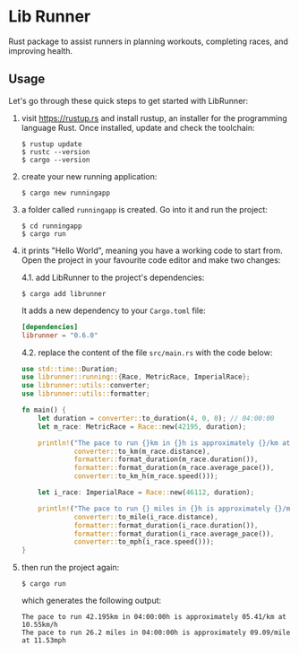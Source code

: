 # Lib Runner

Rust package to assist runners in planning workouts, completing races, and improving health.

## Usage

Let's go through these quick steps to get started with LibRunner:

1. visit https://rustup.rs and install rustup, an installer for the programming language Rust. Once installed, update and check the toolchain:

       $ rustup update
       $ rustc --version
       $ cargo --version

2. create your new running application:

       $ cargo new runningapp

3. a folder called `runningapp` is created. Go into it and run the project:

       $ cd runningapp
       $ cargo run

4. it prints "Hello World", meaning you have a working code to start from. Open the project in your favourite code editor and make two changes:

   4.1. add LibRunner to the project's dependencies:

       $ cargo add librunner

   It adds a new dependency to your `Cargo.toml` file:

      ```toml
      [dependencies]
      librunner = "0.6.0"
      ```

   4.2. replace the content of the file `src/main.rs` with the code below:

      ```rust
      use std::time::Duration;
      use librunner::running::{Race, MetricRace, ImperialRace};
      use librunner::utils::converter;
      use librunner::utils::formatter;

      fn main() {
          let duration = converter::to_duration(4, 0, 0); // 04:00:00
          let m_race: MetricRace = Race::new(42195, duration);

          println!("The pace to run {}km in {}h is approximately {}/km at {:.2}km/h", 
                   converter::to_km(m_race.distance),
                   formatter::format_duration(m_race.duration()), 
                   formatter::format_duration(m_race.average_pace()),
                   converter::to_km_h(m_race.speed()));

          let i_race: ImperialRace = Race::new(46112, duration);

          println!("The pace to run {} miles in {}h is approximately {}/mile at {:.2}mph", 
                   converter::to_mile(i_race.distance), 
                   formatter::format_duration(i_race.duration()),
                   formatter::format_duration(i_race.average_pace()),
                   converter::to_mph(i_race.speed()));
      }
      ```
5. then run the project again:

       $ cargo run

   which generates the following output:

       The pace to run 42.195km in 04:00:00h is approximately 05.41/km at 10.55km/h
       The pace to run 26.2 miles in 04:00:00h is approximately 09.09/mile at 11.53mph